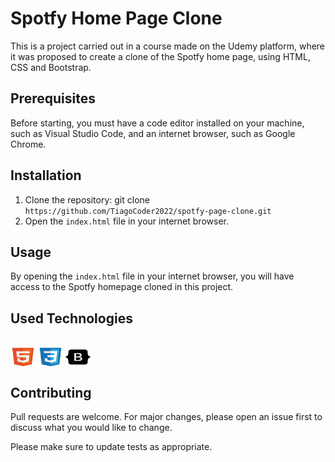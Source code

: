 # Spotfy Home Page Clone


This is a project carried out in a course made on the Udemy platform, where it was proposed to create a clone of the Spotfy home page, using HTML, CSS and Bootstrap.

## Prerequisites

Before starting, you must have a code editor installed on your machine, such as Visual Studio Code, and an internet browser, such as Google Chrome.

## Installation

1. Clone the repository: git clone `https://github.com/TiagoCoder2022/spotfy-page-clone.git`
2. Open the `index.html` file in your internet browser.

## Usage

By opening the `index.html` file in your internet browser, you will have access to the Spotfy homepage cloned in this project.

## Used Technologies

<div style="display: inline_block"><br> 
  <img align="center" alt="Tiago-HTML" height="30" width="40" src="https://raw.githubusercontent.com/devicons/devicon/master/icons/html5/html5-original.svg">
  <img align="center" alt="Tiago-CSS" height="30" width="40" src="https://raw.githubusercontent.com/devicons/devicon/master/icons/css3/css3-original.svg">
  <img align="center" alt="Tiago-Ts" height="30" width="40" src="https://raw.githubusercontent.com/devicons/devicon/master/icons/bootstrap/bootstrap-plain.svg"> 
</div>

## Contributing

Pull requests are welcome. For major changes, please open an issue first
to discuss what you would like to change.

Please make sure to update tests as appropriate.

 
